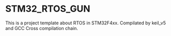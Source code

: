 # STM32_RTOS_GUN
This is a project template about RTOS in STM32F4xx. Compilated by keil_v5 and GCC Cross compilation chain.
